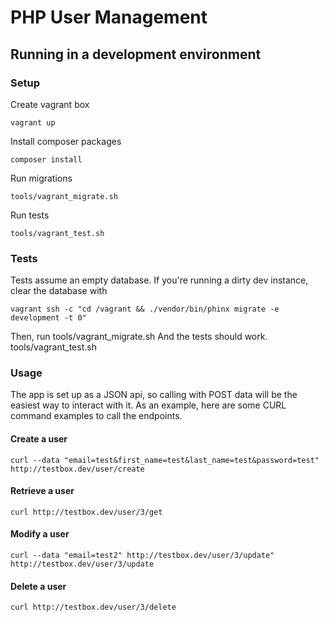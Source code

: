 # PHP User Management

## Running in a development environment

### Setup

Create vagrant box

    vagrant up

Install composer packages

    composer install

Run migrations

    tools/vagrant_migrate.sh

Run tests

    tools/vagrant_test.sh

### Tests

Tests assume an empty database. If you're running a dirty dev instance, clear the database with

    vagrant ssh -c "cd /vagrant && ./vendor/bin/phinx migrate -e development -t 0"
Then, run
    tools/vagrant_migrate.sh
And the tests should work.
    tools/vagrant_test.sh

### Usage

The app is set up as a JSON api, so calling with POST data will be the easiest way to interact with
it. As an example, here are some CURL command examples to call the endpoints.

#### Create a user

    curl --data "email=test&first_name=test&last_name=test&password=test" http://testbox.dev/user/create

#### Retrieve a user

    curl http://testbox.dev/user/3/get

#### Modify a user

    curl --data "email=test2" http://testbox.dev/user/3/update" http://testbox.dev/user/3/update

#### Delete a user

    curl http://testbox.dev/user/3/delete
